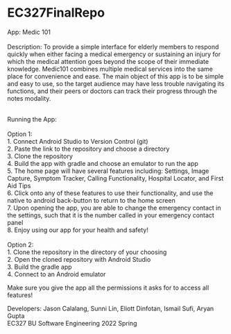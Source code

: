 # EC327FinalRepo

App: Medic 101<br /><br />
Description: To provide a simple interface for elderly members to respond quickly when either facing a medical emergency or sustaining an injury for which the medical attention goes beyond the scope of their immediate knowledge. Medic101 combines multiple medical services into the same place for convenience and ease. The main object of this app is to be simple and easy to use, so the target audience may have less trouble navigating its functions, and their peers or doctors can track their progress through the notes modality.<br /><br />

Running the App: <br /><br />
  Option 1: <br />
    1. Connect Android Studio to Version Control (git) <br />
    2. Paste the link to the repository and choose a directory <br />
    3. Clone the repository <br />
    4. Build the app with gradle and choose an emulator to run the app <br />
    5. The home page will have several features including: Settings, Image Capture, Symptom Tracker, Calling Functionality, Hospital Locator, and First Aid        Tips<br />
    6. Click onto any of these features to use their functionality, and use the native to android back-button to return to the home screen<br />
    7. Upon opening the app, you are able to change the emergency contact in the settings, such that it is the number called in your emergency contact            panel<br />
    8. Enjoy using our app for your health and safety!<br /><br />
   Option 2: <br />
    1. Clone the repository in the directory of your choosing <br />
    2. Open the cloned repository with Android Studio <br />
    3. Build the gradle app <br />
    4. Connect to an Android emulator <br />

Make sure you give the app all the permissions it asks for to access all features!


Developers: Jason Calalang, Sunni Lin, Eliott Dinfotan, Ismail Sufi, Aryan Gupta<br />
EC327 BU Software Engineering 2022 Spring
